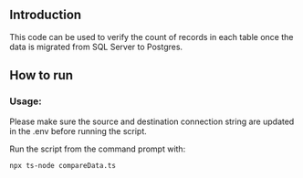 ## Introduction

This code can be used to verify the count of records in each table once the data is migrated from SQL Server to Postgres.


## How to run

### Usage:

Please make sure the source and destination connection string are updated in the .env before running the script.

Run the script from the command prompt with:

```
npx ts-node compareData.ts

```
